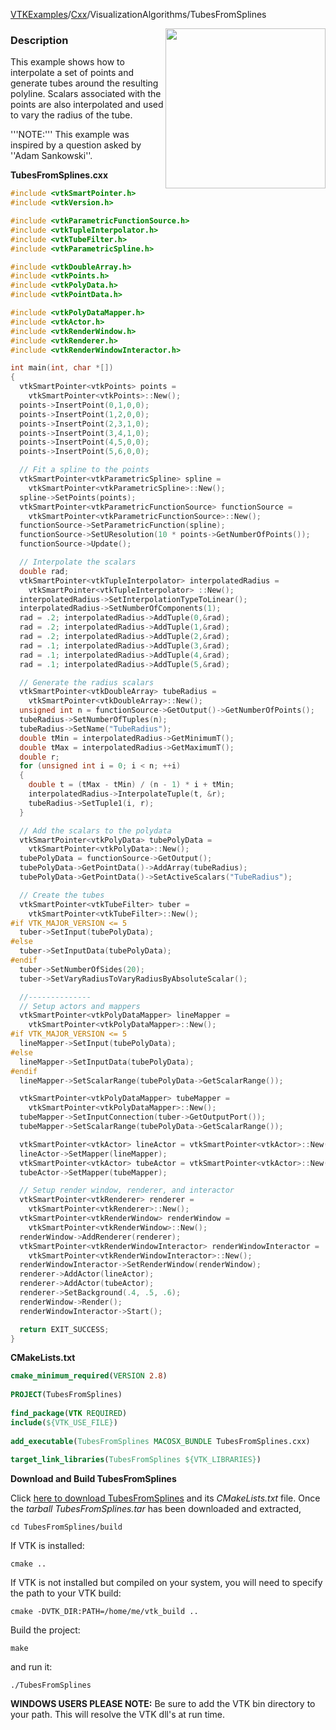 [VTKExamples](Home)/[Cxx](Cxx)/VisualizationAlgorithms/TubesFromSplines

<img align="right" src="https://github.com/lorensen/VTKExamples/raw/master/Testing/Baseline/VisualizationAlgorithms/TestTubesFromSplines.png" width="256" />

### Description
This example shows how to interpolate a set of points and generate tubes around the resulting polyline. Scalars associated with the points are also interpolated and used to vary the radius of the tube.

'''NOTE:''' This example was inspired by a question asked by ''Adam Sankowski''.

**TubesFromSplines.cxx**
```c++
#include <vtkSmartPointer.h>
#include <vtkVersion.h>

#include <vtkParametricFunctionSource.h>
#include <vtkTupleInterpolator.h>
#include <vtkTubeFilter.h>
#include <vtkParametricSpline.h>

#include <vtkDoubleArray.h>
#include <vtkPoints.h>
#include <vtkPolyData.h>
#include <vtkPointData.h>

#include <vtkPolyDataMapper.h>
#include <vtkActor.h>
#include <vtkRenderWindow.h>
#include <vtkRenderer.h>
#include <vtkRenderWindowInteractor.h>

int main(int, char *[])
{
  vtkSmartPointer<vtkPoints> points =
    vtkSmartPointer<vtkPoints>::New();
  points->InsertPoint(0,1,0,0);
  points->InsertPoint(1,2,0,0);
  points->InsertPoint(2,3,1,0);
  points->InsertPoint(3,4,1,0);
  points->InsertPoint(4,5,0,0);
  points->InsertPoint(5,6,0,0);

  // Fit a spline to the points
  vtkSmartPointer<vtkParametricSpline> spline =
    vtkSmartPointer<vtkParametricSpline>::New();
  spline->SetPoints(points);
  vtkSmartPointer<vtkParametricFunctionSource> functionSource =
    vtkSmartPointer<vtkParametricFunctionSource>::New();
  functionSource->SetParametricFunction(spline);
  functionSource->SetUResolution(10 * points->GetNumberOfPoints());
  functionSource->Update();

  // Interpolate the scalars
  double rad;
  vtkSmartPointer<vtkTupleInterpolator> interpolatedRadius =
    vtkSmartPointer<vtkTupleInterpolator> ::New();
  interpolatedRadius->SetInterpolationTypeToLinear();
  interpolatedRadius->SetNumberOfComponents(1);
  rad = .2; interpolatedRadius->AddTuple(0,&rad);
  rad = .2; interpolatedRadius->AddTuple(1,&rad);
  rad = .2; interpolatedRadius->AddTuple(2,&rad);
  rad = .1; interpolatedRadius->AddTuple(3,&rad);
  rad = .1; interpolatedRadius->AddTuple(4,&rad);
  rad = .1; interpolatedRadius->AddTuple(5,&rad);

  // Generate the radius scalars
  vtkSmartPointer<vtkDoubleArray> tubeRadius =
    vtkSmartPointer<vtkDoubleArray>::New();
  unsigned int n = functionSource->GetOutput()->GetNumberOfPoints();
  tubeRadius->SetNumberOfTuples(n);
  tubeRadius->SetName("TubeRadius");
  double tMin = interpolatedRadius->GetMinimumT();
  double tMax = interpolatedRadius->GetMaximumT();
  double r;
  for (unsigned int i = 0; i < n; ++i)
  {
    double t = (tMax - tMin) / (n - 1) * i + tMin;
    interpolatedRadius->InterpolateTuple(t, &r);
    tubeRadius->SetTuple1(i, r);
  }

  // Add the scalars to the polydata
  vtkSmartPointer<vtkPolyData> tubePolyData =
    vtkSmartPointer<vtkPolyData>::New();
  tubePolyData = functionSource->GetOutput();
  tubePolyData->GetPointData()->AddArray(tubeRadius);
  tubePolyData->GetPointData()->SetActiveScalars("TubeRadius");

  // Create the tubes
  vtkSmartPointer<vtkTubeFilter> tuber =
    vtkSmartPointer<vtkTubeFilter>::New();
#if VTK_MAJOR_VERSION <= 5
  tuber->SetInput(tubePolyData);
#else
  tuber->SetInputData(tubePolyData);
#endif
  tuber->SetNumberOfSides(20);
  tuber->SetVaryRadiusToVaryRadiusByAbsoluteScalar();

  //--------------
  // Setup actors and mappers
  vtkSmartPointer<vtkPolyDataMapper> lineMapper =
    vtkSmartPointer<vtkPolyDataMapper>::New();
#if VTK_MAJOR_VERSION <= 5
  lineMapper->SetInput(tubePolyData);
#else
  lineMapper->SetInputData(tubePolyData);
#endif
  lineMapper->SetScalarRange(tubePolyData->GetScalarRange());

  vtkSmartPointer<vtkPolyDataMapper> tubeMapper =
    vtkSmartPointer<vtkPolyDataMapper>::New();
  tubeMapper->SetInputConnection(tuber->GetOutputPort());
  tubeMapper->SetScalarRange(tubePolyData->GetScalarRange());

  vtkSmartPointer<vtkActor> lineActor = vtkSmartPointer<vtkActor>::New();
  lineActor->SetMapper(lineMapper);
  vtkSmartPointer<vtkActor> tubeActor = vtkSmartPointer<vtkActor>::New();
  tubeActor->SetMapper(tubeMapper);

  // Setup render window, renderer, and interactor
  vtkSmartPointer<vtkRenderer> renderer =
    vtkSmartPointer<vtkRenderer>::New();
  vtkSmartPointer<vtkRenderWindow> renderWindow =
    vtkSmartPointer<vtkRenderWindow>::New();
  renderWindow->AddRenderer(renderer);
  vtkSmartPointer<vtkRenderWindowInteractor> renderWindowInteractor =
    vtkSmartPointer<vtkRenderWindowInteractor>::New();
  renderWindowInteractor->SetRenderWindow(renderWindow);
  renderer->AddActor(lineActor);
  renderer->AddActor(tubeActor);
  renderer->SetBackground(.4, .5, .6);
  renderWindow->Render();
  renderWindowInteractor->Start();

  return EXIT_SUCCESS;
}
```
**CMakeLists.txt**
```cmake
cmake_minimum_required(VERSION 2.8)
 
PROJECT(TubesFromSplines)
 
find_package(VTK REQUIRED)
include(${VTK_USE_FILE})
 
add_executable(TubesFromSplines MACOSX_BUNDLE TubesFromSplines.cxx)
 
target_link_libraries(TubesFromSplines ${VTK_LIBRARIES})
```

**Download and Build TubesFromSplines**

Click [here to download TubesFromSplines](https://github.com/lorensen/VTKWikiExamplesTarballs/raw/master/TubesFromSplines.tar) and its *CMakeLists.txt* file.
Once the *tarball TubesFromSplines.tar* has been downloaded and extracted,
```
cd TubesFromSplines/build 
```
If VTK is installed:
```
cmake ..
```
If VTK is not installed but compiled on your system, you will need to specify the path to your VTK build:
```
cmake -DVTK_DIR:PATH=/home/me/vtk_build ..
```
Build the project:
```
make
```
and run it:
```
./TubesFromSplines
```
**WINDOWS USERS PLEASE NOTE:** Be sure to add the VTK bin directory to your path. This will resolve the VTK dll's at run time.

